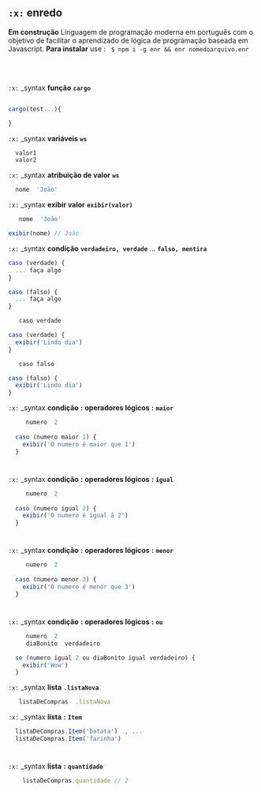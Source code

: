 ## `:x:` enredo 

**Em construção**  Linguagem de programação moderna em português com o objetivo de facilitar o aprendizado de lógica de programação baseada em Javascript. **Para instalar** use : ` $ npm i -g enr && enr nomedoarquivo.enr`

<br>
<br>

`:x:` _syntax **função** **`cargo`**  
```javascript

cargo(test...){

}
```

`:x:` _syntax **variáveis** **`ws`**  
```javascript
  valor1
  valor2
```

`:x:` _syntax **atribuição de valor** **`ws`**  
```javascript
  nome  'João'
```

`:x:` _syntax **exibir valor** **`exibir(valor)`**   
```javascript
   nome  'João'

exibir(nome) // João
```

`:x:` _syntax **condição** **`verdadeiro, verdade`**  ...  **`falso, mentira`**
```javascript
caso (verdade) {
  ... faça algo
}
```
```javascript
caso (falso) {
  ... faça algo
}
```
```javascript
   caso verdade

caso (verdade) {
  exibir('Lindo dia')
}
```
```javascript
   caso falso

caso (falso) {
  exibir('Lindo dia')
}
```

`:x:` _syntax **condição** **:** **operadores lógicos** **:** **`maior`**

```javascript
     numero  2
  
  caso (numero maior 1) {
    exibir('O numero é maior que 1')
  }

```
#

`:x:` _syntax **condição** **:** **operadores lógicos** **:** **`igual`**

```javascript
     numero  2
  
  caso (numero igual 2) {
    exibir('O numero é igual á 2')
  }
```

#

`:x:` _syntax **condição** **:** **operadores lógicos** **:** **`menor`**

```javascript
     numero  2
  
  caso (numero menor 3) {
    exibir('O numero é menor que 3')
  }
  ```
#

`:x:` _syntax **condição** **:** **operadores lógicos** **:** **`ou`**

```javascript
     numero  2
     diaBonito  verdadeiro

  se (numero igual 2 ou diaBonito igual verdadeiro) {
    exibir('Wow')
  }
  ```

`:x:` _syntax **lista** **`.listaNova`**  
```javascript
   listaDeCompras  .listaNova
```

`:x:` _syntax **lista** **:** **`Item`**

  ```javascript
    listaDeCompras.Item('batata')  , ...
    listaDeCompras.Item('farinha')
  ```

#

`:x:` _syntax **lista** **:** **`quantidade`**

```javascript
    listaDeCompras.quantidade // 2
  ```
